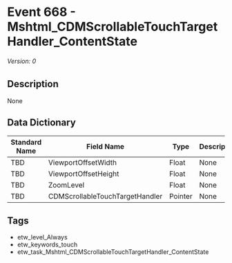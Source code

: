 # Event 668 - Mshtml_CDMScrollableTouchTargetHandler_ContentState
###### Version: 0

## Description
None

## Data Dictionary
|Standard Name|Field Name|Type|Description|Sample Value|
|---|---|---|---|---|
|TBD|ViewportOffsetWidth|Float|None|`None`|
|TBD|ViewportOffsetHeight|Float|None|`None`|
|TBD|ZoomLevel|Float|None|`None`|
|TBD|CDMScrollableTouchTargetHandler|Pointer|None|`None`|

## Tags
* etw_level_Always
* etw_keywords_touch
* etw_task_Mshtml_CDMScrollableTouchTargetHandler_ContentState